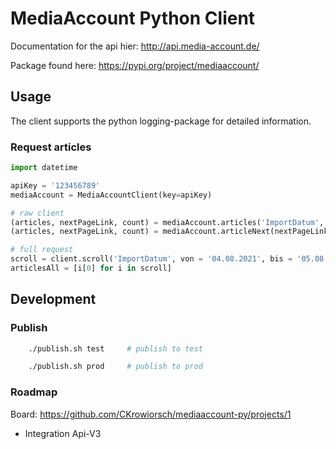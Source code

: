 # MediaAccount Python Client

Documentation for the api hier: <http://api.media-account.de/>

Package found here: <https://pypi.org/project/mediaaccount/>

## Usage

The client supports the python logging-package for detailed information.

### Request articles

```python
import datetime

apiKey = '123456789'
mediaAccount = MediaAccountClient(key=apiKey)

# raw client
(articles, nextPageLink, count) = mediaAccount.articles('ImportDatum', von=datetime(2021,1,1), bis=datetime(2021,2,1), maxItems=10)
(articles, nextPageLink, count) = mediaAccount.articleNext(nextPageLink)

# full request
scroll = client.scroll('ImportDatum', von = '04.08.2021', bis = '05.08.2021', maxItems=1000)
articlesAll = [i[0] for i in scroll]
```

## Development

### Publish

```bash
    ./publish.sh test     # publish to test
```

```bash
    ./publish.sh prod     # publish to prod
```

### Roadmap

Board: <https://github.com/CKrowiorsch/mediaaccount-py/projects/1>

* Integration Api-V3
